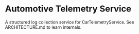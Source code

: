 # Automotive Telemetry Service

A structured log collection service for CarTelemetryService. See ARCHITECTURE.md to learn internals.
